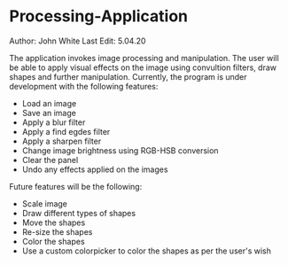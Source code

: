 # Processing-Application
Author: John White
Last Edit: 5.04.20

The application invokes image processing and manipulation. The user will be able to apply visual effects on the image using convultion filters, draw shapes and further manipulation. Currently, the program is under development with the following features:

- Load an image
- Save an image
- Apply a blur filter 
- Apply a find egdes filter
- Apply a sharpen filter
- Change image brightness using RGB-HSB conversion
- Clear the panel
- Undo any effects applied on the images

Future features will be the following: 

- Scale image
- Draw different types of shapes
- Move the shapes
- Re-size the shapes
- Color the shapes
- Use a custom colorpicker to color the shapes as per the user's wish
